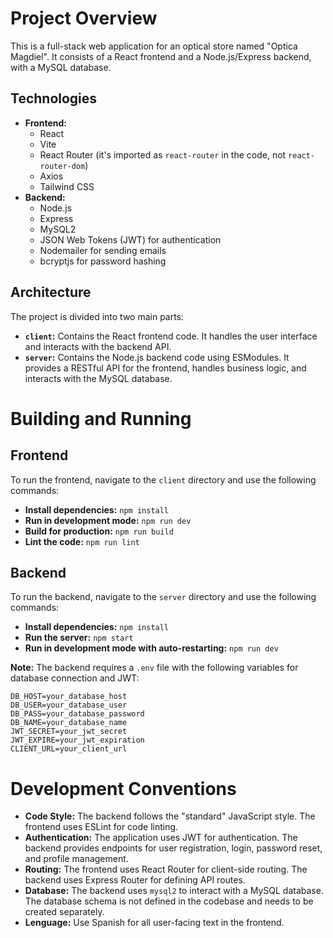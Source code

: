 # Project Overview

This is a full-stack web application for an optical store named "Optica Magdiel". It consists of a React frontend and a Node.js/Express backend, with a MySQL database.

## Technologies

*   **Frontend:**
    *   React
    *   Vite
    *   React Router (it's imported as `react-router` in the code, not `react-router-dom`)
    *   Axios
    *   Tailwind CSS
*   **Backend:**
    *   Node.js
    *   Express
    *   MySQL2
    *   JSON Web Tokens (JWT) for authentication
    *   Nodemailer for sending emails
    *   bcryptjs for password hashing

## Architecture

The project is divided into two main parts:

*   **`client`:** Contains the React frontend code. It handles the user interface and interacts with the backend API.
*   **`server`:** Contains the Node.js backend code using ESModules. It provides a RESTful API for the frontend, handles business logic, and interacts with the MySQL database.

# Building and Running

## Frontend

To run the frontend, navigate to the `client` directory and use the following commands:

*   **Install dependencies:** `npm install`
*   **Run in development mode:** `npm run dev`
*   **Build for production:** `npm run build`
*   **Lint the code:** `npm run lint`

## Backend

To run the backend, navigate to the `server` directory and use the following commands:

*   **Install dependencies:** `npm install`
*   **Run the server:** `npm start`
*   **Run in development mode with auto-restarting:** `npm run dev`

**Note:** The backend requires a `.env` file with the following variables for database connection and JWT:

```
DB_HOST=your_database_host
DB_USER=your_database_user
DB_PASS=your_database_password
DB_NAME=your_database_name
JWT_SECRET=your_jwt_secret
JWT_EXPIRE=your_jwt_expiration
CLIENT_URL=your_client_url
```

# Development Conventions

*   **Code Style:** The backend follows the "standard" JavaScript style. The frontend uses ESLint for code linting.
*   **Authentication:** The application uses JWT for authentication. The backend provides endpoints for user registration, login, password reset, and profile management.
*   **Routing:** The frontend uses React Router for client-side routing. The backend uses Express Router for defining API routes.
*   **Database:** The backend uses `mysql2` to interact with a MySQL database. The database schema is not defined in the codebase and needs to be created separately.
*   **Lenguage:** Use Spanish for all user-facing text in the frontend.

